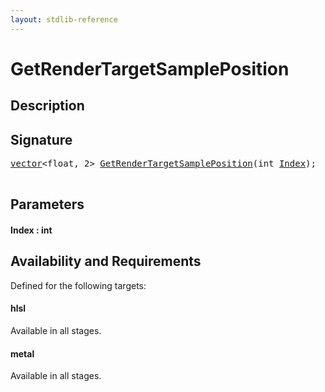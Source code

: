 ```yaml
---
layout: stdlib-reference
---
```


# GetRenderTargetSamplePosition

## Description





## Signature 

<pre>
<a href="../types/vector/index.md" class="code_type">vector</a>&lt;<span class="code_keyword">float</span>, 2&gt; <a href="getrendertargetsampleposition-039fl.md">GetRenderTargetSamplePosition</a>(<span class="code_keyword">int</span> <a href="getrendertargetsampleposition-039fl.md#decl-Index" class="code_param">Index</a>);

</pre>

## Parameters

####  <a id="decl-Index"></a>Index  : int

## Availability and Requirements

Defined for the following targets:

#### hlsl
Available in all stages.

#### metal
Available in all stages.




<script>
// Fix .md links to .html when on ReadTheDocs
if (window.location.hostname.includes('readthedocs') || 
    window.location.hostname.includes('rtfd.io')) {
  document.addEventListener('DOMContentLoaded', function() {
    const links = document.querySelectorAll('a');
    links.forEach(link => {
      const href = link.getAttribute('href');
      if (href && href.includes('.md')) {
        // This regex will handle .md links with or without fragment identifiers or query parameters
        link.href = link.href.replace(/(.+)\.md(#[^?]*)?(\?.*)?$/, '$1.html$2$3');
      }
    });
  });
}
</script>
